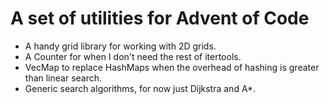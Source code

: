 # A set of utilities for Advent of Code

* A handy grid library for working with 2D grids.
* A Counter for when I don't need the rest of itertools.
* VecMap to replace HashMaps when the overhead of hashing is greater than linear search.
*  Generic search algorithms, for now just Dijkstra and A*.
